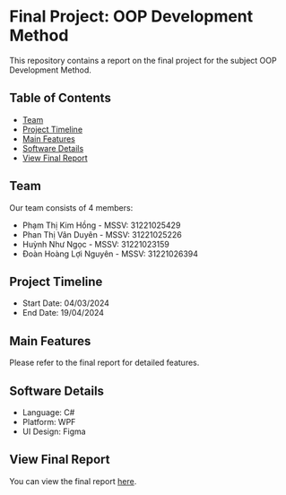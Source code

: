 # Final Project: OOP Development Method

This repository contains a report on the final project for the subject OOP Development Method.

## Table of Contents
- [Team](#team)
- [Project Timeline](#project-timeline)
- [Main Features](#main-features)
- [Software Details](#software-details)
- [View Final Report](#view-final-report)

## Team
Our team consists of 4 members:

- Phạm Thị Kim Hồng - MSSV: 31221025429
- Phan Thị Vân Duyên - MSSV: 31221025226
- Huỳnh Như Ngọc - MSSV: 31221023159
- Đoàn Hoàng Lợi Nguyên - MSSV: 31221026394

## Project Timeline
- Start Date: 04/03/2024
- End Date: 19/04/2024

## Main Features
Please refer to the final report for detailed features.

## Software Details
- Language: C#
- Platform: WPF
- UI Design: Figma

## View Final Report
You can view the final report [here](link_to_final_report).
